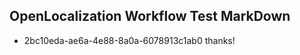 ## OpenLocalization Workflow Test MarkDown
* 2bc10eda-ae6a-4e88-8a0a-6078913c1ab0 thanks!

<!--HONumber=Aug16_HO4-->



